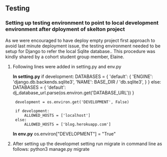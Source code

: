 

## Testing

### Setting up testing environment to point to local development environment after dployment of skelton project

As we were encouraged to have deploy empty project first approach to avoid last minute deployment issue, the testing environment needed to be setup for Django to refer the local Sqlite database..
This procedure was kindly shared by a cohort student group member, Elaine.

1. Following lines were added in setting.py and env.py

    **In setting.py**
        if development:
            DATABASES = {
                'default': {
                    'ENGINE': 'django.db.backends.sqlite3',
                    'NAME': BASE_DIR / 'db.sqlite3',
                }
            }
        else:
            DATABASES = {
                'default': dj_database_url.parse(os.environ.get('DATABASE_URL'))
            }

            
            
        development = os.environ.get('DEVELOPMENT', False)

        if development:
            ALLOWED_HOSTS = ['localhost']
        else:
            ALLOWED_HOSTS = ['blog.herokuapp.com']
            
    **In env.py**
      os.environ["DEVELOPMENT"] = "True"

2. After setting up the developmet setting run migrate in command line as follows:
    python3 manage.py migrate
